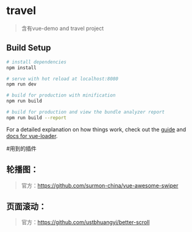 # travel

> 含有vue-demo and travel project

## Build Setup

``` bash
# install dependencies
npm install

# serve with hot reload at localhost:8080
npm run dev

# build for production with minification
npm run build

# build for production and view the bundle analyzer report
npm run build --report
```

For a detailed explanation on how things work, check out the [guide](http://vuejs-templates.github.io/webpack/) and [docs for vue-loader](http://vuejs.github.io/vue-loader).

#用到的插件
## 轮播图：
>官方：https://github.com/surmon-china/vue-awesome-swiper
## 页面滚动：
>官方：https://github.com/ustbhuangyi/better-scroll